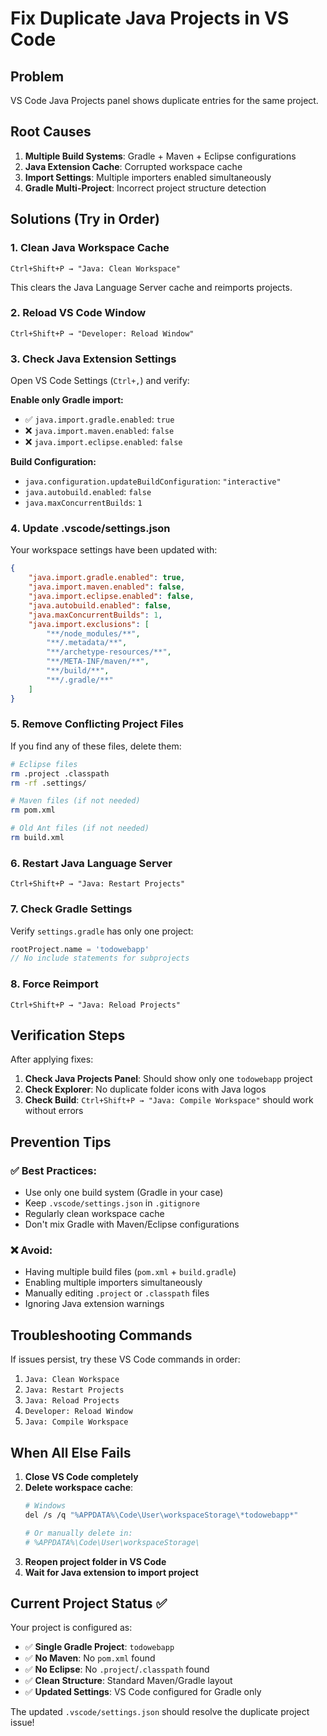 # Fix Duplicate Java Projects in VS Code

## Problem
VS Code Java Projects panel shows duplicate entries for the same project.

## Root Causes
1. **Multiple Build Systems**: Gradle + Maven + Eclipse configurations
2. **Java Extension Cache**: Corrupted workspace cache
3. **Import Settings**: Multiple importers enabled simultaneously
4. **Gradle Multi-Project**: Incorrect project structure detection

## Solutions (Try in Order)

### 1. **Clean Java Workspace Cache**
```
Ctrl+Shift+P → "Java: Clean Workspace"
```
This clears the Java Language Server cache and reimports projects.

### 2. **Reload VS Code Window**
```
Ctrl+Shift+P → "Developer: Reload Window"
```

### 3. **Check Java Extension Settings**
Open VS Code Settings (`Ctrl+,`) and verify:

**Enable only Gradle import:**
- ✅ `java.import.gradle.enabled`: `true`
- ❌ `java.import.maven.enabled`: `false`
- ❌ `java.import.eclipse.enabled`: `false`

**Build Configuration:**
- `java.configuration.updateBuildConfiguration`: `"interactive"`
- `java.autobuild.enabled`: `false`
- `java.maxConcurrentBuilds`: `1`

### 4. **Update .vscode/settings.json**
Your workspace settings have been updated with:
```json
{
    "java.import.gradle.enabled": true,
    "java.import.maven.enabled": false,
    "java.import.eclipse.enabled": false,
    "java.autobuild.enabled": false,
    "java.maxConcurrentBuilds": 1,
    "java.import.exclusions": [
        "**/node_modules/**",
        "**/.metadata/**",
        "**/archetype-resources/**",
        "**/META-INF/maven/**",
        "**/build/**",
        "**/.gradle/**"
    ]
}
```

### 5. **Remove Conflicting Project Files**
If you find any of these files, delete them:
```bash
# Eclipse files
rm .project .classpath
rm -rf .settings/

# Maven files (if not needed)
rm pom.xml

# Old Ant files (if not needed)
rm build.xml
```

### 6. **Restart Java Language Server**
```
Ctrl+Shift+P → "Java: Restart Projects"
```

### 7. **Check Gradle Settings**
Verify `settings.gradle` has only one project:
```gradle
rootProject.name = 'todowebapp'
// No include statements for subprojects
```

### 8. **Force Reimport**
```
Ctrl+Shift+P → "Java: Reload Projects"
```

## Verification Steps

After applying fixes:

1. **Check Java Projects Panel**: Should show only one `todowebapp` project
2. **Check Explorer**: No duplicate folder icons with Java logos
3. **Check Build**: `Ctrl+Shift+P → "Java: Compile Workspace"` should work without errors

## Prevention Tips

### ✅ **Best Practices:**
- Use only one build system (Gradle in your case)
- Keep `.vscode/settings.json` in `.gitignore`
- Regularly clean workspace cache
- Don't mix Gradle with Maven/Eclipse configurations

### ❌ **Avoid:**
- Having multiple build files (`pom.xml` + `build.gradle`)
- Enabling multiple importers simultaneously
- Manually editing `.project` or `.classpath` files
- Ignoring Java extension warnings

## Troubleshooting Commands

If issues persist, try these VS Code commands in order:

1. `Java: Clean Workspace`
2. `Java: Restart Projects`
3. `Java: Reload Projects`
4. `Developer: Reload Window`
5. `Java: Compile Workspace`

## When All Else Fails

1. **Close VS Code completely**
2. **Delete workspace cache**:
   ```bash
   # Windows
   del /s /q "%APPDATA%\Code\User\workspaceStorage\*todowebapp*"
   
   # Or manually delete in:
   # %APPDATA%\Code\User\workspaceStorage\
   ```
3. **Reopen project folder in VS Code**
4. **Wait for Java extension to import project**

## Current Project Status ✅

Your project is configured as:
- ✅ **Single Gradle Project**: `todowebapp`
- ✅ **No Maven**: No `pom.xml` found
- ✅ **No Eclipse**: No `.project`/`.classpath` found
- ✅ **Clean Structure**: Standard Maven/Gradle layout
- ✅ **Updated Settings**: VS Code configured for Gradle only

The updated `.vscode/settings.json` should resolve the duplicate project issue!
